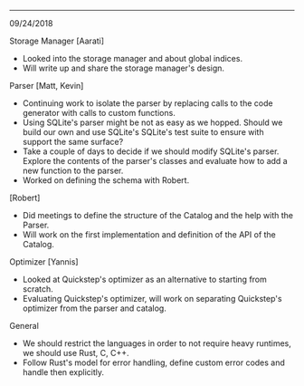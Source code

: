 ---
09/24/2018

Storage Manager [Aarati]
+ Looked into the storage manager and about global indices.
+ Will write up and share the storage manager's design.

Parser [Matt, Kevin]
+ Continuing work to isolate the parser by replacing calls to the code generator
  with calls to custom functions.
+ Using SQLite's parser might be not as easy as we hopped. Should we build our own and use SQLite's
SQLite's test suite to ensure with support the same surface?
+ Take a couple of days to decide if we should modify SQLite's parser. Explore the
contents of the parser's classes and evaluate how to add a new function to the parser.
+ Worked on defining the schema with Robert.

[Robert]
+ Did meetings to define the structure of the Catalog and the help with the Parser.
+ Will work on the first implementation and definition of the API of the Catalog.

Optimizer [Yannis]
+ Looked at Quickstep's optimizer as an alternative to starting from scratch.
+ Evaluating Quickstep's optimizer, will work on separating Quickstep's optimizer from the parser
 and catalog.

General
+ We should restrict the languages in order to not require heavy runtimes, we should use Rust, C, C++.
+ Follow Rust's model for error handling, define custom error codes and handle then explicitly.
